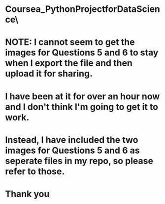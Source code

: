 # Coursea_PythonProjectforDataScience\

# NOTE: I cannot seem to get the images for Questions 5 and 6 to stay when I export the file and then upload it for sharing.
#       I have been at it for over an hour now and I don't think I'm going to get it to work.
#       Instead, I have included the two images for Questions 5 and 6 as seperate files in my repo, so please refer to those.

# Thank you
